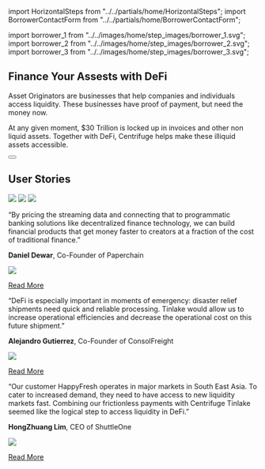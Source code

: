 <!-- Imports -->

import HorizontalSteps from "../../partials/home/HorizontalSteps";
import BorrowerContactForm from "../../partials/home/BorrowerContactForm";

import borrower_1 from "../../images/home/step_images/borrower_1.svg";
import borrower_2 from "../../images/home/step_images/borrower_2.svg";
import borrower_3 from "../../images/home/step_images/borrower_3.svg";

<!-- Intro -->
<Section>
<Row gap="100">
<Col span={4} align="start">

# Finance Your Assests with DeFi

</Col>
<Col span={4} align="start">
<p margin="0">
Asset Originators are businesses that help companies and individuals access liquidity. These businesses have proof of payment, but need the money now. 
</p>
</Col>
<Col span={4} align="start">
<p margin="0">
At any given moment,  $30 Trillion is locked up in invoices and other non liquid assets. Together with DeFi, Centrifuge helps make these illiquid assets accessible.
</p>
</Col>
</Row>
</Section>

<!-- Steps -->
<Section>
<HorizontalSteps steps={[{ image: borrower_1, text: "Tokenize your assets on the Centrifuge Chain" }, { image: borrower_2, text: "Pool assets in Tinlake, our asset-backed lending protocol" }, { image: borrower_3, text: "Borrow money with DeFi" }]} />
</Section>

<!-- Buttons -->
<Section>
<Box direction="row" gap="medium" justify="center">
<Button primary href="/products/tinlake" label="Learn More" />
</Box>
</Section>

<!-- Form -->
<Section>
<BorrowerContactForm />
</Section>

<!-- User Stories -->
<Section>
<Row gap="100">
<Col span={4}>

# User Stories

</Col>
</Row>
<Row gap="100" mb="medium">
<Col span={4}>
<Image src="../../images/home/paperchain_logo.svg" alignSelf="start" />
</Col>
<Col span={4}>
<Image src="../../images/home/consolfreight_logo.svg" alignSelf="start" />
</Col>
<Col span={4}>
<Image src="../../images/home/shuttleone_logo.svg" alignSelf="start" />
</Col>
</Row>
<Row gap="100">
<Col span={4} align="start">

“By pricing the streaming data and connecting that to programmatic banking solutions like decentralized finance technology, we can build financial products that get money faster to creators at a fraction of the cost of traditional finance.”

**Daniel Dewar**, Co-Founder of Paperchain

<Box direction="row" gap="small">
<Image src="../../images/home/medium_small_logo.svg" />

<a href="https://medium.com/centrifuge/centrifuge-tinlake-and-paperchain-join-forces-to-accelerate-music-streaming-revenues-c83324d116e7" target="blank">Read More</a>

</Box>

</Col>
<Col span={4} align="start">

“DeFi is especially important in moments of emergency: disaster relief shipments need quick and reliable processing. Tinlake would allow us to increase operational efficiencies and decrease the operational cost on this future shipment.”

**Alejandro Gutierrez**, Co-Founder of ConsolFreight

<Box direction="row" gap="small">
<Image src="../../images/home/medium_small_logo.svg" />

<a href="https://medium.com/centrifuge/the-first-drop-for-defi-23e5240cadf2" target="blank">Read More</a>

</Box>

</Col>
<Col span={4} align="start">

“Our customer HappyFresh operates in major markets in South East Asia. To cater to increased demand, they need to have access to new liquidity markets fast. Combining our frictionless payments with Centrifuge Tinlake seemed like the logical step to access liquidity in DeFi.”

**HongZhuang Lim**, CEO of ShuttleOne

<Box direction="row" gap="small">
<Image src="../../images/home/medium_small_logo.svg" />

<a href="https://medium.com/centrifuge/defi-in-the-coronavirus-pandemic-from-blockchain-to-the-supermarket-83a09ff4762" target="blank">Read More</a>

</Box>

</Col>
</Row>
</Section>
